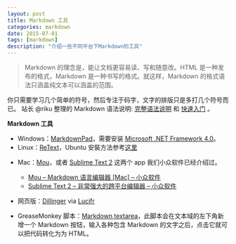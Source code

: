 ```yaml
---
layout: post
title: Markdown 工具
categories: markdown 
date: 2015-07-01
tags: [markdown]
description: "介绍一些不同平台下Markdown的工具"
---
```


<blockquote>
<p>Markdown 的理念是，能让文档更容易读、写和随意改。HTML 是一种发布的格式，Markdown 是一种书写的格式。就这样，Markdown 的格式语法只涵盖纯文本可以涵盖的范围。</p>
</blockquote>


你只需要学习几个简单的符号，然后专注于码字，文字的排版只是多打几个符号而已。
站长 @riku 整理的 Markdown 语法说明:
<a target="_blank"  href="http://wowubuntu.com/markdown/">完整语法说明</a>
和
<a target="_blank"  href="http://wowubuntu.com/markdown/basic.html">快速入门</a>
。

<strong>Markdown 工具</strong>
<ul>
<li>Windows：<a target="_blank"  href="http://markdownpad.com/">MarkdownPad</a>，需要安装 <a target="_blank"  href="http://download.pchome.net/development/developtools/translater/detail-171222.html">Microsoft .NET Framework 4.0</a>。</li>
<li>Linux：<a target="_blank"  href="http://sourceforge.net/p/retext/home/ReText/">ReText</a>，Ubuntu 安裝方法参考<a href="http://antbsd.twbbs.org/~ant/wordpress/?p=3953">这里</a></li>
<li>
<p>Mac：<a  target="_blank" href="http://mouapp.com/">Mou</a>，或者 <a href="http://www.sublimetext.com/dev">Sublime Text 2</a> 这两个 app 我们小众软件已经介绍过。</p>
<ul>
<li><a  target="_blank" href="http://www.appinn.com/mou/" style="background: transparent none repeat scroll 0% 0%; padding: 0px;" rel="inlinks">Mou &ndash; Markdown 语言编辑器 [Mac] &ndash; 小众软件</a></li>
<li><a target="_blank"  href="http://www.appinn.com/sublime-text-2/" style="background: transparent none repeat scroll 0% 0%; padding: 0px;" rel="inlinks">Sublime Text 2 &ndash; 非常强大的跨平台编辑器 &ndash; 小众软件</a></li>
</ul>
</li>
<li>
<p>网页版：<a target="_blank"  href="http://dillinger.io/">Dillinger</a> via <a  href="http://lucifr.com/2012/02/01/dillinger-online-markdown-editor/">Lucifr</a></p>
</li>
<li>GreaseMonkey 脚本：<a target="_blank"  href="http://userscripts.org/scripts/show/91369">Markdown textarea</a>，此脚本会在文本域的左下角新增一个 Markdown 按钮，输入各种包含 Markdown 的文字之后，点击它就可以把代码转化为为 HTML。</li>
</ul>